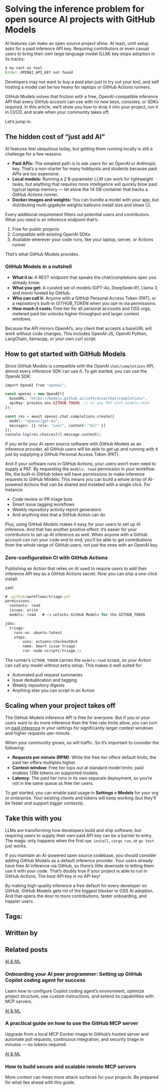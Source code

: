 # Solving the inference problem for open source AI projects with GitHub Models

AI features can make an open source project shine. At least, until setup asks for a paid inference API key. Requiring contributors or even casual users to bring their own large language model (LLM) key stops adoption in its tracks:

```javascript
$ my-cool-ai-tool
Error: OPENAI_API_KEY not found
```

Developers may not want to buy a paid plan just to try out your tool, and self hosting a model can be too heavy for laptops or GitHub Actions runners.

GitHub Models solves that friction with a free, OpenAI-compatible inference API that every GitHub account can use with no new keys, consoles, or SDKs required. In this article, we’ll show you how to drop it into your project, run it in CI/CD, and scale when your community takes off.

Let’s jump in.

## The hidden cost of “just add AI”

AI features feel ubiquitous today, but getting them running locally is still a challenge for a few reasons:

- **Paid APIs:** The simplest path is to ask users for an OpenAI or Anthropic key. That’s a non-starter for many hobbyists and students because paid APIs are too expensive.
- **Local models:** Running a 2 B-parameter LLM can work for lightweight tasks, but anything that requires more intelligence will quickly blow past typical laptop memory — let alone the 14 GB container that backs a GitHub Actions runner.
- **Docker images and weights:** You can bundle a model with your app, but distributing multi-gigabyte weights balloons install size and slows CI.

Every additional requirement filters out potential users and contributors. What you need is an inference endpoint that’s:

1. Free for public projects
2. Compatible with existing OpenAI SDKs
3. Available wherever your code runs, like your laptop, server, or Actions runner

That’s what GitHub Models provides.

### GitHub Models in a nutshell

- **What it is:** A REST endpoint that speaks the chat/completions spec you already know.
- **What you get:** A curated set of models (GPT-4o, DeepSeek-R1, Llama 3, and more) hosted by GitHub.
- **Who can call it:** Anyone with a GitHub Personal Access Token (PAT), or a repository’s built-in GITHUB\_TOKEN when you opt-in via permissions.
- **How much it costs:** Free tier for all personal accounts and OSS orgs; metered paid tier unlocks higher throughput and larger context windows.

Because the API mirrors OpenAI’s, any client that accepts a baseURL will work without code changes. This includes OpenAI-JS, OpenAI Python, LangChain, llamacpp, or your own curl script.

## How to get started with GitHub Models

Since GitHub Models is compatible with the OpenAI `chat/completions` API, almost every inference SDK can use it. To get started, you can use the OpenAI SDK:

```php
import OpenAI from "openai";

const openai = new OpenAI({
  baseURL: "https://models.github.ai/inference/chat/completions",
  apiKey: process.env.GITHUB_TOKEN  // or any PAT with models:read
});

const res = await openai.chat.completions.create({
  model: "openai/gpt-4o",
  messages: [{ role: "user", content: "Hi!" }]
});
console.log(res.choices[0].message.content);
```

If you write your AI open source software with GitHub Models as an inference provider, all GitHub users will be able to get up and running with it just by supplying a GitHub Personal Access Token (PAT).

And if your software runs in GitHub Actions, your users won’t even need to supply a PAT. By requesting the `models: read` permission in your workflow file, the built-in GitHub token will have permissions to make inference requests to GitHub Models. This means you can build a whole array of AI-powered Actions that can be shared and installed with a single click. For instance:

- Code review or PR triage bots
- Smart issue tagging workflows
- Weekly repository activity report generators
- And anything else that a GitHub Action can do

Plus, using GitHub Models makes it easy for your users to set up AI inference. And that has another positive effect: it’s easier for your *contributors* to set up AI inference as well. When anyone with a GitHub account can run your code end to end, you’ll be able to get contributions from the whole range of GitHub users, not just the ones with an OpenAI key.

### Zero-configuration CI with GitHub Actions

Publishing an Action that relies on AI used to require users to add their inference API key as a GitHub Actions secret. Now you can ship a one-click install:

```javascript
yaml 

# .github/workflows/triage.yml
permissions:
  contents: read
  issues: write
  models: read   # 👈 unlocks GitHub Models for the GITHUB_TOKEN

jobs:
  triage:
    runs-on: ubuntu-latest
    steps:
      - uses: actions/checkout@v4
      - name: Smart issue triage
        run: node scripts/triage.js
```

The runner’s `GITHUB_TOKEN` carries the `models:read` scope, so your Action can call any model without extra setup. This makes it well suited for:

- Automated pull request summaries
- Issue deduplication and tagging
- Weekly repository digests
- Anything else you can script in an Action

## Scaling when your project takes off

The GitHub Models inference API is free for everyone. But if you or your users want to do more inference than the free rate limits allow, you can turn on [paid inference](https://docs.github.com/en/billing/managing-billing-for-your-products/about-billing-for-github-models) in your settings for significantly larger context windows and higher requests-per-minute.

When your community grows, so will traffic. So it’s important to consider the following:

- **Requests per minute (RPM)**: While the free tier offers default limits, the paid tier offers multiples higher.
- **Context window**: Free tier tops out at standard model limits; paid enables 128k tokens on supported models.
- **Latency**: The paid tier runs in its own separate deployment, so you’re not in the same queue as free tier users.

To get started, you can enable paid usage in **Settings > Models** for your org or enterprise. Your existing clients and tokens will keep working (but they’ll be faster and support bigger contexts).

## Take this with you

LLMs are transforming how developers build and ship software, but requiring users to supply their own paid API key can be a barrier to entry. The magic only happens when the first `npm install`, `cargo run`, or `go test` just works.

If you maintain an AI-powered open source codebase, you should consider adding GitHub Models as a default inference provider. Your users already have free AI inference via GitHub, so there’s little downside to letting them use it with your code. That’s doubly true if your project is able to run in GitHub Actions. The best API key is no API key!

By making high-quality inference a free default for every developer on GitHub, GitHub Models gets rid of the biggest blocker to OSS AI adoption. And that opens the door to more contributions, faster onboarding, and happier users.

## Tags:

## Written by

## Related posts

[AI & ML](https://github.blog/ai-and-ml/)

### Onboarding your AI peer programmer: Setting up GitHub Copilot coding agent for success

Learn how to configure Copilot coding agent’s environment, optimize project structure, use custom instructions, and extend its capabilities with MCP servers.

[AI & ML](https://github.blog/ai-and-ml/)

### A practical guide on how to use the GitHub MCP server

Upgrade from a local MCP Docker image to GitHub’s hosted server and automate pull requests, continuous integration, and security triage in minutes — no tokens required.

[AI & ML](https://github.blog/ai-and-ml/)

### How to build secure and scalable remote MCP servers

More context can mean more attack surfaces for your projects. Be prepared for what lies ahead with this guide.

